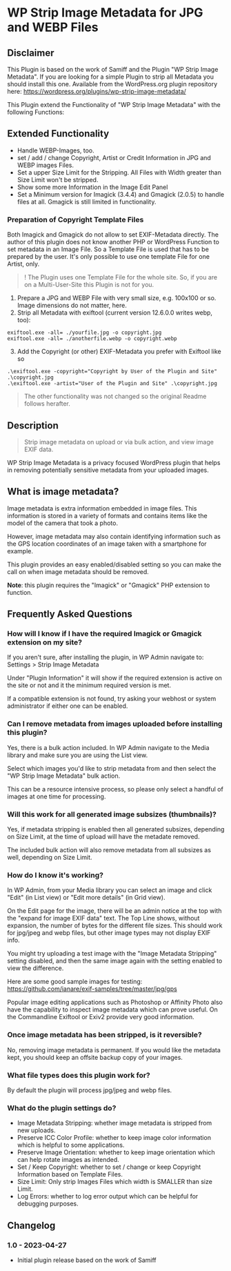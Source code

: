 # WP Strip Image Metadata for JPG and WEBP Files

## Disclaimer
This Plugin is based on the work of Samiff and the Plugin "WP Strip Image Metadata". If you are looking for a simple Plugin to strip all Metadata you should install this one. Available from the WordPress.org plugin repository here: 
https://wordpress.org/plugins/wp-strip-image-metadata/

This Plugin extend the Functionality of "WP Strip Image Metadata" with the following Functions:

## Extended Functionality
- Handle WEBP-Images, too. 
- set / add / change Copyright, Artist or Credit Information in JPG and WEBP images Files.
- Set a upper Size Limit for the Stripping. All Files with Width greater than Size Limit won't be stripped.
- Show some more Information in the Image Edit Panel
- Set a Minimum version for Imagick (3.4.4) and Gmagick (2.0.5) to handle files at all. Gmagick is still limited in functionality.

### Preparation of Copyright Template Files
Both Imagick and Gmagick do not allow to set EXIF-Metadata directly. The author of this plugin does not know another PHP or WordPress Function to set metadata in an Image File. So a Template File is used that has to be prepared by the user. It's only possible to use one template File for one Artist, only.
> ! The Plugin uses one Template File for the whole site. So, if you are on a Multi-User-Site this Plugin is not for you.

1. Prepare a JPG and WEBP File with very small size, e.g. 100x100 or so. Image dimensions do not matter, here.
2. Strip all Metadata with exiftool (current version 12.6.0.0 writes webp, too): 
``` shell 
exiftool.exe -all= ./yourfile.jpg -o copyright.jpg
exiftool.exe -all= ./anotherfile.webp -o copyright.webp
```

3. Add the Copyright (or other) EXIF-Metadata you prefer with Exiftool like so
``` shell 
.\exiftool.exe -copyright="Copyright by User of the Plugin and Site" .\copyright.jpg
.\exiftool.exe -artist="User of the Plugin and Site" .\copyright.jpg
```

> The other functionality was not changed so the original Readme follows herafter.

## Description

> Strip image metadata on upload or via bulk action, and view image EXIF data.

WP Strip Image Metadata is a privacy focused WordPress plugin that helps in removing potentially sensitive metadata from your uploaded images.

## What is image metadata?

Image metadata is extra information embedded in image files. This information is stored in a variety of formats and contains items like the model of the camera that took a photo.

However, image metadata may also contain identifying information such as the GPS location coordinates of an image taken with a smartphone for example.

This plugin provides an easy enabled/disabled setting so you can make the call on when image metadata should be removed.

**Note**: this plugin requires the "Imagick" or "Gmagick" PHP extension to function.

## Frequently Asked Questions

### How will I know if I have the required Imagick or Gmagick extension on my site?

If you aren't sure, after installing the plugin, in WP Admin navigate to: Settings > Strip Image Metadata

Under "Plugin Information" it will show if the required extension is active on the site or not and it the minimum required version is met.

If a compatible extension is not found, try asking your webhost or system administrator if either one can be enabled.

### Can I remove metadata from images uploaded before installing this plugin?

Yes, there is a bulk action included. In WP Admin navigate to the Media library and make sure you are using the List view.

Select which images you'd like to strip metadata from and then select the "WP Strip Image Metadata" bulk action.

This can be a resource intensive process, so please only select a handful of images at one time for processing.

### Will this work for all generated image subsizes (thumbnails)?

Yes, if metadata stripping is enabled then all generated subsizes, depending on Size Limit, at the time of upload will have the metadate removed.

The included bulk action will also remove metadata from all subsizes as well, depending on Size Limit.

### How do I know it's working?

In WP Admin, from your Media library you can select an image and click "Edit" (in List view) or "Edit more details" (in Grid view).

On the Edit page for the image, there will be an admin notice at the top with the "expand for image EXIF data" text.
The Top Line shows, without expansion, the number of bytes for the different file sizes.
This should work for jpg/jpeg and webp files, but other image types may not display EXIF info.

You might try uploading a test image with the "Image Metadata Stripping" setting disabled, and then the same image again with the setting enabled to view the difference.

Here are some good sample images for testing: https://github.com/ianare/exif-samples/tree/master/jpg/gps

Popular image editing applications such as Photoshop or Affinity Photo also have the capability to inspect image metadata which can prove useful. On the Commandline Exiftool or Exiv2 provide very good information.

### Once image metadata has been stripped, is it reversible?

No, removing image metadata is permanent. If you would like the metadata kept, you should keep an offsite backup copy of your images.

### What file types does this plugin work for?

By default the plugin will process jpg/jpeg and webp files.

### What do the plugin settings do?

* Image Metadata Stripping: whether image metadata is stripped from new uploads.
* Preserve ICC Color Profile: whether to keep image color information which is helpful to some applications.
* Preserve Image Orientation: whether to keep image orientation which can help rotate images as intended.
* Set / Keep Copyright: whether to set / change or keep Copyright Information based on Template Files.
* Size Limit: Only strip Images Files which width is SMALLER than size Limit.
* Log Errors: whether to log error output which can be helpful for debugging purposes.

## Changelog

### 1.0 - 2023-04-27

- Initial plugin release based on the work of Samiff